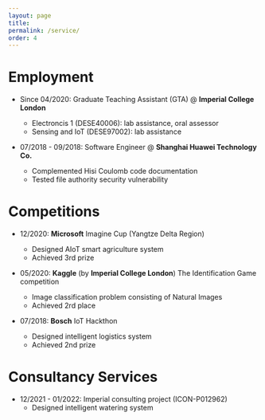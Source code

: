 ```yaml
---
layout: page
title:   
permalink: /service/
order: 4
---
```


# Employment
* Since 04/2020: Graduate Teaching Assistant (GTA) @ **Imperial College London**
	- Electroncis 1 (DESE40006): lab assistance, oral assessor
	- Sensing and IoT (DESE97002): lab assistance

* 07/2018 - 09/2018: Software Engineer @ **Shanghai Huawei Technology Co.** 
	-  Complemented Hisi Coulomb code documentation
	-  Tested file authority security vulnerability

# Competitions
* 12/2020: **Microsoft** Imagine Cup (Yangtze Delta Region)
	- Designed AIoT smart agriculture system
	- Achieved 3rd prize
	
* 05/2020: **Kaggle** (by **Imperial College London**) The Identification Game competition
	- Image classification problem consisting of Natural Images
	- Achieved 2rd place

* 07/2018: **Bosch** IoT Hackthon  
	- Designed intelligent logistics system
	- Achieved 2nd prize

# Consultancy Services
* 12/2021 - 01/2022: Imperial consulting project (ICON-P012962)  
	- Designed intelligent watering system
